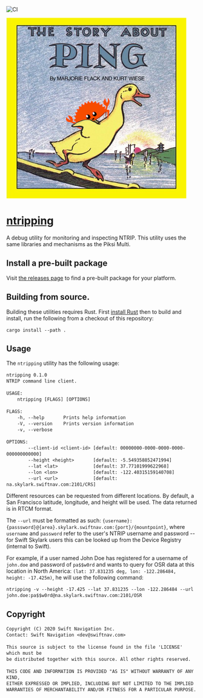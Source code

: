 ![CI](https://github.com/swift-nav/ntripping/workflows/CI/badge.svg)

[![pings-rs][pings-rs-img]][ntripping]

# [ntripping][ntripping]

A debug utility for monitoring and inspecting NTRIP. This utility uses the same
libraries and mechanisms as the Piksi Multi.

## Install a pre-built package

Visit [the releases page](https://github.com/swift-nav/ntripping/releases) to
find a pre-built package for your platform.

## Building from source.

Building these utilities requires Rust.  First [install
Rust](https://rustup.rs/) then to build and install, run the following from a
checkout of this repository:

```
cargo install --path .
```

## Usage

The `ntripping` utility has the following usage:

    ntripping 0.1.0
    NTRIP command line client.

    USAGE:
        ntripping [FLAGS] [OPTIONS]

    FLAGS:
        -h, --help       Prints help information
        -V, --version    Prints version information
        -v, --verbose

    OPTIONS:
            --client-id <client-id> [default: 00000000-0000-0000-0000-000000000000]
            --height <height>       [default: -5.549358852471994]
            --lat <lat>             [default: 37.77101999622968]
            --lon <lon>             [default: -122.40315159140708]
            --url <url>             [default: na.skylark.swiftnav.com:2101/CRS]

Different resources can be requested from different locations. By default, a San
Francisco latitude, longitude, and height will be used. The data returned is in RTCM format.

The `--url` must be formatted as such: `{username}:{passsword}@{area}.skylark.swiftnav.com:{port}/{mountpoint}`, 
where `username` and `password` refer to the user's NTRIP username and password -- for Swift Skylark users
this can be looked up from the Device Registry (internal to Swift).

For example, if a user named John Doe has registered for a username of `john.doe` and password of `pa$$w0rd`
and wants to query for OSR data at
this location in North America: `(lat: 37.831235 deg, lon: -122.286484, height: -17.425m)`,
he will use the following command:
```
ntripping -v --height -17.425 --lat 37.831235 --lon -122.286484 --url john.doe:pa$$w0rd@na.skylark.swiftnav.com:2101/OSR
```

## Copyright

```
Copyright (C) 2020 Swift Navigation Inc.
Contact: Swift Navigation <dev@swiftnav.com>

This source is subject to the license found in the file 'LICENSE' which must be
be distributed together with this source. All other rights reserved.

THIS CODE AND INFORMATION IS PROVIDED "AS IS" WITHOUT WARRANTY OF ANY KIND,
EITHER EXPRESSED OR IMPLIED, INCLUDING BUT NOT LIMITED TO THE IMPLIED
WARRANTIES OF MERCHANTABILITY AND/OR FITNESS FOR A PARTICULAR PURPOSE.
```

[ntripping]: https://github.com/swift-nav/ntripping
[pings-rs-img]: ./img/pings-rs.png
